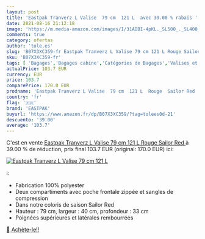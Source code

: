 ```yaml
---
layout: post
title: 'Eastpak Tranverz L Valise  79 cm  121 L  avec 39.00 % rabais '
date: 2021-08-16 21:12:18
image: 'https://m.media-amazon.com/images/I/31ADBI-4pKL._SL500_._SL400_.jpg'
comments: true
category: ofertas
author: 'tole.es'
slug: 'B07X3XC359-fr Eastpak Tranverz L Valise 79 cm 121 L Rouge Sailor Red'
sku: 'B07X3XC359-fr'
tags: [ 'Bagages','Bagages cabine','Catégories de Bagages','Valises et sacs de voyage','eastpak', ]
actualPrice: 103.7 EUR
currency: EUR
price: 103.7
comparePrice: 170.0 EUR
prodname: 'Eastpak Tranverz L Valise  79 cm  121 L  Rouge  Sailor Red '
country: 'fr'
flag: '🇫🇷'
brand: 'EASTPAK'
buyurl: 'https://www.amazon.fr/dp/B07X3XC359/?tag=tolees0d-21'
descuento: '39.00'
average: '103.7'
---
```


C'est en vente [Eastpak Tranverz L Valise  79 cm  121 L  Rouge  Sailor Red ](https://www.amazon.fr/dp/B07X3XC359/?tag=tolees0d-21)  à  39.00 % de réduction, prix final  103.7 EUR (original: 170.0 EUR) ici:

[![Eastpak Tranverz L Valise  79 cm  121 L ](https://m.media-amazon.com/images/I/31ADBI-4pKL._SL500_._SL400_.jpg)](https://www.amazon.fr/dp/B07X3XC359/?tag=tolees0d-21)

ℹ️:

- Fabrication 100% polyester
- Deux compartiments avec poche frontale zippée et sangles de compression
- Dans notre coloris de saison Sailor Red
- Hauteur : 79 cm, largeur : 40 cm, profondeur : 33 cm
- Poignées supérieures et latérales rembourrées

[🛒 Achète-le!!](https://www.amazon.fr/dp/B07X3XC359/?tag=tolees0d-21)
